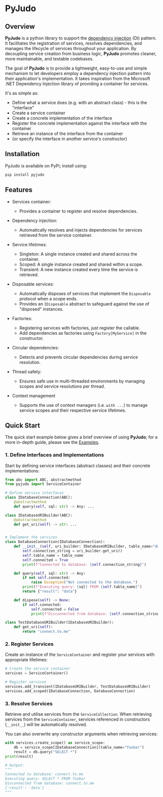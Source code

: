 # PyJudo

## Overview
**PyJudo** is a python library to support the [dependency injection](https://en.wikipedia.org/wiki/Dependency_injection) (DI) pattern. It facilitates the registration of services, resolves dependencies, and manages the lifecycle of services throughout your application. By decoupling service creation from business logic, **PyJudo** promotes cleaner, more maintainable, and testable codebases.

The goal of **PyJudo** is to provide a lightweight, easy-to-use and simple mechanism to let developers employ a dependency injection pattern into their application's implementation. It takes inspiration from the Microsoft .NET Dependency Injection library of providing a container for services.

It's as simple as:
 - Define what a service does (e.g. with an abstract class) - this is the "interface"
 - Create a service container
 - Create a concrete implementation of the interface
 - Register the concrete implementation against the interface with the container
 - Retrieve an instance of the interface from the container
 - (or specify the interface in another service's constructor)
 

## Installation
PyJudo is available on PyPi; install using:
```bash
pip install pyjudo
```

## Features
- Services container:
  - Provides a container to register and resolve dependencies.

- Dependency injection:
  - Automatically resolves and injects dependencies for services retrieved from the service container.

- Service lifetimes:
  - Singleton: A single instance created and shared across the container.
  - Scoped: A single instance created and shared within a scope.
  - Transient: A new instance created every time the service is retrieved.

- Disposable services:
  - Automatically disposes of services that implement the `Disposable` protocol when a scope ends.
  - Provides an `IDisposable` abstract to safeguard against the use of "disposed" instances.

- Factories:
  - Registering services with factories, just register the callable.
  - Add dependencies as factories using `Factory[MyService]` in the constructor.

- Circular dependencies:
  - Detects and prevents circular dependencies during service resolution.

- Thread safety:
  - Ensures safe use in multi-threaded environments by managing scopes and service resolutions per thread.

- Context management
  - Supports the use of context managers (i.e. `with ...`) to manage service scopes and their respective service lifetimes.

## Quick Start
The quick start example below gives a brief overview of using **PyJudo**; for a more in-depth guide, please see the [Examples](examples/).

### 1. Define Interfaces and Implementations
Start by defining service interfaces (abstract classes) and their concrete implementations:

```python
from abc import ABC, abstractmethod
from pyjudo import ServiceContainer

# Define service interfaces
class IDatabaseConnection(ABC):
    @abstractmethod
    def query(self, sql: str) -> Any: ...

class IDatabaseURIBuilder(ABC):
    @abstractmethod
    def get_uri(self) -> str: ...


# Implement the services
class DatabaseConnection(IDatabaseConnection):
    def __init__(self, uri_builder: IDatabaseURIBuilder, table_name="default"):
        self.connection_string = uri_builder.get_uri()
        self.table_name = table_name
        self.connected = True
        print(f"Connected to database: {self.connection_string}")

    def query(self, sql: str) -> Any:
        if not self.connected:
            raise Exception("Not connected to the database.")
        print(f"Executing query: {sql} FROM {self.table_name}")
        return {"result": "data"}

    def dispose(self) -> None:
        if self.connected:
            self.connected = False
            print(f"Disconnected from database: {self.connection_string}")

class TestDatabaseURIBuilder(IDatabaseURIBuilder):
    def get_uri(self):
        return "connect.to.me"
```

### 2. Register Services
Create an instance of the `ServiceContainer` and register your services with appropriate lifetimes:

```python
# Create the service container
services = ServiceContainer()

# Register services
services.add_transient(IDatabaseURIBuilder, TestDatabaseURIBuilder)
services.add_scoped(IDatabaseConnection, DatabaseConnection)
```

### 3. Resolve Services
Retrieve and utilise services from the `ServiceCollection`. When retrieving services from the `ServiceContainer`, services referenced in constructors (`__init__`) will be automatically resolved.  

You can also overwrite any constructor arguments when retrieving services:

```python
with services.create_scope() as service_scope:
    db = service_scope[IDatabaseConnection](table_name="foobar")
    result = db.query("SELECT *")
print(result)

# Output:
"""
Connected to database: connect.to.me
Executing query: SELECT * FROM foobar
Disconnected from database: connect.to.me
{'result': 'data'}
"""
```